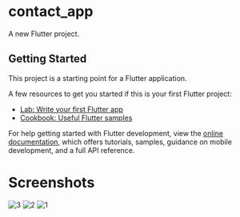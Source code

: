 # contact_app

A new Flutter project.

## Getting Started

This project is a starting point for a Flutter application.

A few resources to get you started if this is your first Flutter project:

- [Lab: Write your first Flutter app](https://docs.flutter.dev/get-started/codelab)
- [Cookbook: Useful Flutter samples](https://docs.flutter.dev/cookbook)

For help getting started with Flutter development, view the
[online documentation](https://docs.flutter.dev/), which offers tutorials,
samples, guidance on mobile development, and a full API reference.
# Screenshots
![3](https://github.com/Dimamaman/Contact-App-Flutter/assets/103814803/c71abcac-0a38-4fc7-94cc-6c7a8f7bd764)
![2](https://github.com/Dimamaman/Contact-App-Flutter/assets/103814803/a753abe0-cc0b-4df0-8f09-c01e90cd2064)
![1](https://github.com/Dimamaman/Contact-App-Flutter/assets/103814803/819470a7-15ea-4292-82b5-b4ea7934a4a4)
